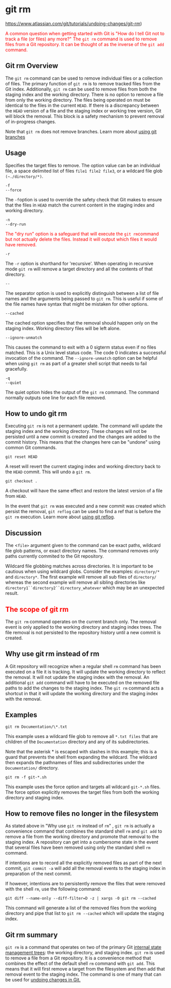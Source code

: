 # git rm

https://www.atlassian.com/git/tutorials/undoing-changes/git-rm)



<font color="red">A common question when getting started with Git is "How do I tell Git not to track a file (or files) any more?" The `git rm` command is used to remove files from a Git repository. It can be thought of as the inverse of the `git add` command.</font>

## Git rm Overview

The `git rm` command can be used to remove individual files or a collection of files. The primary function of `git rm` is to remove tracked files from the Git index. Additionally, `git rm` can be used to remove files from both the staging index and the working directory. There is no option to remove a file from only the working directory. The files being operated on must be identical to the files in the current `HEAD`. If there is a discrepancy between the `HEAD` version of a file and the staging index or working tree version, Git will block the removal. This block is a safety mechanism to prevent removal of in-progress changes.

Note that `git rm` does not remove branches. Learn more about [using git branches](https://www.atlassian.com/git/tutorials/using-branches)

## Usage

Specifies the target files to remove. The option value can be an individual file, a space delimited list of files `file1 file2 file3`, or a wildcard file glob `(~./directory/*)`.

```
-f
--force
```

The `-f`option is used to override the safety check that Git makes to ensure that the files in `HEAD` match the current content in the staging index and working directory.



```
-n
--dry-run
```

<font color="red">The "dry run" option is a safeguard that will execute the `git rm`command but not  actually delete the files. Instead it will output which files it would have removed.</font>



```
-r
```

The `-r` option is shorthand for 'recursive'. When operating in recursive mode `git rm` will remove a target directory and all the contents of that directory.

```
--
```

The separator option is used to explicitly distinguish between a list of file names and the arguments being passed to `git rm`. This is useful if some of the file names have syntax that might be mistaken for other options.

```
--cached
```

The cached option specifies that the removal should happen only on the staging index. Working directory files will be left alone.

```
--ignore-unmatch
```

This causes the command to exit with a 0 sigterm status even if no files matched. This is a Unix level status code. The code 0 indicates a successful invocation of the command. The `--ignore-unmatch` option can be helpful when using `git rm` as part of a greater shell script that needs to fail gracefully.

```
-q
--quiet
```

The quiet option hides the output of the `git rm` command. The command normally outputs one line for each file removed.

## How to undo git rm

Executing `git rm` is not a permanent update. The command will update the staging index and the working directory. These changes will not be persisted until a new commit is created and the changes are added to the commit history. This means that the changes here can be "undone" using common Git commands.

```
git reset HEAD
```

A reset will revert the current staging index and working directory back to the `HEAD` commit. This will undo a `git rm`.

```
git checkout .
```

A checkout will have the same effect and restore the latest version of a file from `HEAD`.

In the event that `git rm` was executed and a new commit was created which persist the removal, `git reflog` can be used to find a ref that is before the `git rm` execution. Learn more about [using git reflog](https://www.atlassian.com/git/tutorials/rewriting-history/git-reflog).

## Discussion

The <`file>` argument given to the command can be exact paths, wildcard file glob patterns, or exact directory names. The command removes only paths currently commited to the Git repository.

Wildcard file globbing matches across directories. It is important to be cautious when using wildcard globs. Consider the examples: `directory/*` and `directory*`. The first example will remove all sub files of `directory/` whereas the second example will remove all sibling directories like `directory1``directory2``directory_whatever` which may be an unexpected result.

## <font color="red">The scope of git rm</font>

The `git rm` command operates on the current branch only. The removal event is only applied to the working directory and staging index trees. The file removal is not persisted to the repository history until a new commit is created.

## Why use git rm instead of rm

A Git repository will recognize when a regular shell `rm` command has been executed on a file it is tracking. It will update the working directory to reflect the removal. It will not update the staging index with the removal. An additional `git add` command will have to be executed on the removed file paths to add the changes to the staging index. The `git rm` command acts a shortcut in that it will update the working directory and the staging index with the removal.

## Examples

```
git rm Documentation/\*.txt
```

This example uses a wildcard file glob to remove all `*.txt files` that are children of the `Documentation` directory and any of its subdirectories.

Note that the asterisk * is escaped with slashes in this example; this is a guard that prevents the shell from expanding the wildcard. The wildcard then expands the pathnames of files and subdirectories under the `Documentation/` directory.

```
git rm -f git-*.sh
```

This example uses the force option and targets all wildcard `git-*.sh` files. The force option explicitly removes the target files from both the working directory and staging index.

## How to remove files no longer in the filesystem

As stated above in "Why use `git rm` instead of `rm`" , `git rm` is actually a convenience command that combines the standard shell `rm` and `git add` to remove a file from the working directory and promote that removal to the staging index. A repository can get into a cumbersome state in the event that several files have been removed using only the standard shell `rm` command.

If intentions are to record all the explicitly removed files as part of the next commit, `git commit -a` will add all the removal events to the staging index in preparation of the next commit.

If however, intentions are to persistently remove the files that were removed with the shell `rm`, use the following command:

```
git diff --name-only --diff-filter=D -z | xargs -0 git rm --cached
```

This command will generate a list of the removed files from the working directory and pipe that list to `git rm --cached` which will update the staging index.

## Git rm summary

`git rm` is a command that operates on two of the primary Git [internal state management trees](https://www.atlassian.com/git/tutorials/undoing-changes/git-reset): the working directory, and staging index. `git rm` is used to remove a file from a Git repository. It is a convenience method that combines the effect of the default shell `rm` command with `git add`. This means that it will first remove a target from the filesystem and then add that removal event to the staging index. The command is one of many that can be used for [undoing changes in Git.](https://www.atlassian.com/git/tutorials/undoing-changes)